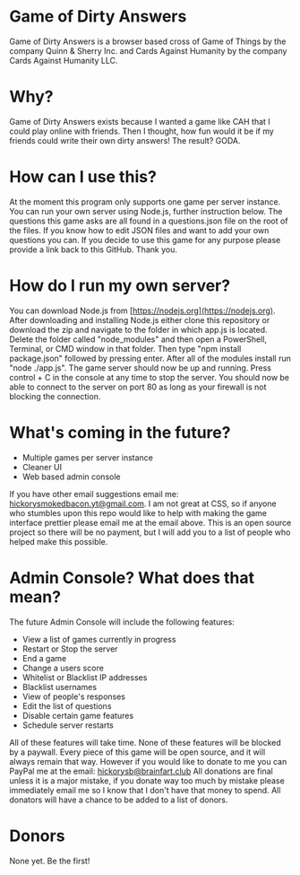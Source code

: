 # Game of Dirty Answers
Game of Dirty Answers is a browser based cross of Game of Things by the company Quinn &amp; Sherry Inc. and Cards Against Humanity by the company Cards Against Humanity LLC.

# Why?
Game of Dirty Answers exists because I wanted a game like CAH that I could play online with friends. Then I thought, how fun would it be if my friends could write their own dirty answers! The result? GODA.

# How can I use this?
At the moment this program only supports one game per server instance. You can run your own server using Node.js, further instruction below. The questions this game asks are all found in a questions.json file on the root of the files. If you know how to edit JSON files and want to add your own questions you can. If you decide to use this game for any purpose please provide a link back to this GitHub. Thank you.

# How do I run my own server?
You can download Node.js from [https://nodejs.org](https://nodejs.org). After downloading and installing Node.js either clone this repository or download the zip and navigate to the folder in which app.js is located. Delete the folder called "node_modules" and then open a PowerShell, Terminal, or CMD window in that folder. Then type "npm install package.json" followed by pressing enter. After all of the modules install run "node ./app.js". The game server should now be up and running. Press control + C in the console at any time to stop the server. You should now be able to connect to the server on port 80 as long as your firewall is not blocking the connection.

# What's coming in the future?
- Multiple games per server instance
- Cleaner UI
- Web based admin console

If you have other email suggestions email me: [hickorysmokedbacon.yt@gmail.com](mailto:hickorysmokedbacon.yt@gmail.com).
I am not great at CSS, so if anyone who stumbles upon this repo would like to help with making the game interface prettier please email me at the email above. This is an open source project so there will be no payment, but I will add you to a list of people who helped make this possible.

# Admin Console? What does that mean?
The future Admin Console will include the following features:
- View a list of games currently in progress
- Restart or Stop the server
- End a game
- Change a users score
- Whitelist or Blacklist IP addresses
- Blacklist usernames
- View of people's responses
- Edit the list of questions
- Disable certain game features
- Schedule server restarts

All of these features will take time. None of these features will be blocked by a paywall. Every piece of this game will be open source, and it will always remain that way.
However if you would like to donate to me you can PayPal me at the email: hickorysb@brainfart.club
All donations are final unless it is a major mistake, if you donate way too much by mistake please immediately email me so I know that I don't have that money to spend.
All donators will have a chance to be added to a list of donors.

# Donors
None yet. Be the first!
